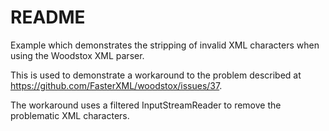 README
======

Example which demonstrates the stripping of invalid XML characters when using the Woodstox XML parser.

This is used to demonstrate a workaround to the problem described at https://github.com/FasterXML/woodstox/issues/37.

The workaround uses a filtered InputStreamReader to remove the problematic XML characters.

